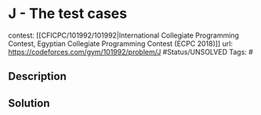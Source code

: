 # J - The test cases

contest: [[CFICPC/101992/101992|International Collegiate Programming Contest, Egyptian Collegiate Programming Contest (ECPC 2018)]]
url: https://codeforces.com/gym/101992/problem/J
#Status/UNSOLVED
Tags: #

## Description

## Solution

